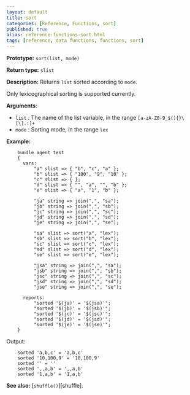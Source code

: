 ```yaml
---
layout: default
title: sort
categories: [Reference, Functions, sort]
published: true
alias: reference-functions-sort.html
tags: [reference, data functions, functions, sort]
---
```


**Prototype:** `sort(list, mode)`

**Return type:** `slist`

**Description:** Returns `list` sorted according to `mode`.

Only lexicographical sorting is supported currently.

**Arguments**:

* `list` : The name of the list variable, in the range
`[a-zA-Z0-9_$(){}\[\].:]+`
* `mode` : Sorting mode, in the range `lex`

**Example:**

```cf3
    bundle agent test
    {
      vars:
          "a" slist => { "b", "c", "a" };
          "b" slist => { "100", "9", "10" };
          "c" slist => { };
          "d" slist => { "", "a", "", "b" };
          "e" slist => { "a", "1", "b" };

          "ja" string => join(",", "sa");
          "jb" string => join(",", "sb");
          "jc" string => join(",", "sc");
          "jd" string => join(",", "sd");
          "je" string => join(",", "se");

          "sa" slist => sort("a", "lex");
          "sb" slist => sort("b", "lex");
          "sc" slist => sort("c", "lex");
          "sd" slist => sort("d", "lex");
          "se" slist => sort("e", "lex");

          "jsa" string => join(",", "sa");
          "jsb" string => join(",", "sb");
          "jsc" string => join(",", "sc");
          "jsd" string => join(",", "sd");
          "jse" string => join(",", "se");

      reports:
          "sorted '$(ja)' = '$(jsa)'";
          "sorted '$(jb)' = '$(jsb)'";
          "sorted '$(jc)' = '$(jsc)'";
          "sorted '$(jd)' = '$(jsd)'";
          "sorted '$(je)' = '$(jse)'";
    }
```

Output:

```
    sorted 'a,b,c' = 'a,b,c'
    sorted '10,100,9' = '10,100,9'
    sorted '' = ''
    sorted ',,a,b' = ',,a,b'
    sorted '1,a,b' = '1,a,b'
```

**See also:** [`shuffle()`][shuffle].

